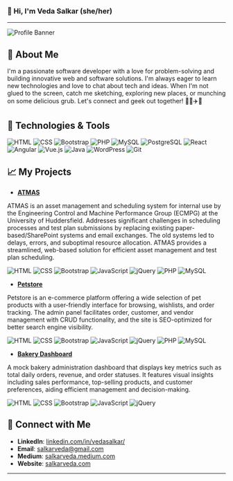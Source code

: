### 👋 Hi, I'm Veda Salkar (she/her)

---

![Profile Banner](https://salkarveda.com/banners/vs-banner.png)

## 🌟 About Me

I'm a passionate software developer with a love for problem-solving and building innovative web and software solutions. I'm always eager to learn new technologies and love to chat about tech and ideas. When I'm not glued to the screen, catch me sketching, exploring new places, or munching on some delicious grub. Let's connect and geek out together! 🚀🎨✈️🍔
<!--
- 📍 Based in United Kingdom
- 🌐 Personal website: [salkarveda.com/](https://salkarveda.com/)
- 📝 📫 Reach me at: [salkarveda@gmail.com](mailto:your.salkarveda@gmail.com)
-->

## 🔧 Technologies & Tools

![HTML](https://img.shields.io/badge/-HTML-E34F26?style=flat&logo=html5&logoColor=white)
![CSS](https://img.shields.io/badge/-CSS-1572B6?style=flat&logo=css3&logoColor=white)
![Bootstrap](https://img.shields.io/badge/-Bootstrap-563D7C?style=flat&logo=bootstrap&logoColor=white)
![PHP](https://img.shields.io/badge/-PHP-777BB4?style=flat&logo=php&logoColor=white)
![MySQL](https://img.shields.io/badge/-MySQL-4479A1?style=flat&logo=mysql&logoColor=white)
![PostgreSQL](https://img.shields.io/badge/-PostgreSQL-336791?style=flat&logo=postgresql&logoColor=white)
![React](https://img.shields.io/badge/-React-61DAFB?style=flat&logo=react&logoColor=white)
![Angular](https://img.shields.io/badge/-Angular-DD0031?style=flat&logo=angular&logoColor=white)
![Vue.js](https://img.shields.io/badge/-Vue.js-4FC08D?style=flat&logo=vue.js&logoColor=white)
![Java](https://img.shields.io/badge/-Java-007396?style=flat&logo=java&logoColor=white)
![WordPress](https://img.shields.io/badge/-WordPress-21759B?style=flat&logo=wordpress&logoColor=white)
![Git](https://img.shields.io/badge/-Git-F05032?style=flat&logo=git&logoColor=white)

## 📈 My Projects
- **[ATMAS](./ATMAS.md)**

ATMAS is an asset management and scheduling system for internal use by the Engineering Control and Machine Performance Group (ECMPG) at the University of Huddersfield. Addresses significant challenges in scheduling processes and test plan submissions by replacing existing paper-based/SharePoint systems and email exchanges. The old systems led to delays, errors, and suboptimal resource allocation. ATMAS provides a streamlined, web-based solution for efficient asset management and test plan scheduling. 

  ![HTML](https://img.shields.io/badge/-HTML-E34F26?style=flat&logo=html5&logoColor=white)
  ![CSS](https://img.shields.io/badge/-CSS-1572B6?style=flat&logo=css3&logoColor=white)
![Bootstrap](https://img.shields.io/badge/-Bootstrap-563D7C?style=flat&logo=bootstrap&logoColor=white)
![JavaScript](https://img.shields.io/badge/-JavaScript-F7DF1E?style=flat&logo=javascript&logoColor=white)
![jQuery](https://img.shields.io/badge/-jQuery-0769AD?style=flat&logo=jquery&logoColor=white)
![PHP](https://img.shields.io/badge/-PHP-777BB4?style=flat&logo=php&logoColor=white)
![MySQL](https://img.shields.io/badge/-MySQL-4479A1?style=flat&logo=mysql&logoColor=white)


- **[Petstore](http://github.com/veda04/petstore)**

Petstore is an e-commerce platform offering a wide selection of pet products with a user-friendly interface for browsing, wishlists, and order tracking. The admin panel facilitates order, customer, and vendor management with CRUD functionality, and the site is SEO-optimized for better search engine visibility.

  ![HTML](https://img.shields.io/badge/-HTML-E34F26?style=flat&logo=html5&logoColor=white)
  ![CSS](https://img.shields.io/badge/-CSS-1572B6?style=flat&logo=css3&logoColor=white)
![Bootstrap](https://img.shields.io/badge/-Bootstrap-563D7C?style=flat&logo=bootstrap&logoColor=white)
![JavaScript](https://img.shields.io/badge/-JavaScript-F7DF1E?style=flat&logo=javascript&logoColor=white)
![jQuery](https://img.shields.io/badge/-jQuery-0769AD?style=flat&logo=jquery&logoColor=white)
![PHP](https://img.shields.io/badge/-PHP-777BB4?style=flat&logo=php&logoColor=white)
![MySQL](https://img.shields.io/badge/-MySQL-4479A1?style=flat&logo=mysql&logoColor=white)

- **[Bakery Dashboard](http://github.com/veda04/Dashboard)**

A mock bakery administration dashboard that displays key metrics such as total daily orders, revenue, and order statuses. It features visual insights including sales performance, top-selling products, and customer preferences, aiding efficient management and decision-making.

  ![HTML](https://img.shields.io/badge/-HTML-E34F26?style=flat&logo=html5&logoColor=white)
  ![CSS](https://img.shields.io/badge/-CSS-1572B6?style=flat&logo=css3&logoColor=white)
![Bootstrap](https://img.shields.io/badge/-Bootstrap-563D7C?style=flat&logo=bootstrap&logoColor=white)
![JavaScript](https://img.shields.io/badge/-JavaScript-F7DF1E?style=flat&logo=javascript&logoColor=white)
![jQuery](https://img.shields.io/badge/-jQuery-0769AD?style=flat&logo=jquery&logoColor=white)

<!--
## 🏆 My GitHub Stats

![Your GitHub Stats](https://github-readme-stats.vercel.app/api?username=veda04&show_icons=true&theme=radical)
-->

## 💬 Connect with Me

- **LinkedIn**: [linkedin.com/in/vedasalkar/](https://www.linkedin.com/in/vedasalkar/)
- **Email**:  [salkarveda@gmail.com](mailto:salkarveda@gmail.com)
- **Medium**: [salkarveda.medium.com](https://salkarveda.medium.com/)
- **Website**: [salkarveda.com](https://salkarveda.com/)

---

